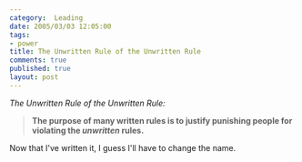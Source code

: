 ```yaml
--- 
category:  Leading
date: 2005/03/03 12:05:00
tags: 
- power
title: The Unwritten Rule of the Unwritten Rule
comments: true
published: true
layout: post
---
```


<p>
<em>The Unwritten Rule of the Unwritten Rule:</em>
</p>
<blockquote>
<p>
<strong>The purpose of many written rules is to justify punishing people for violating the <em>unwritten</em> rules.</strong>
</p>
</blockquote>
<p>Now that I've written it, I guess I'll have to change the name.</p>

